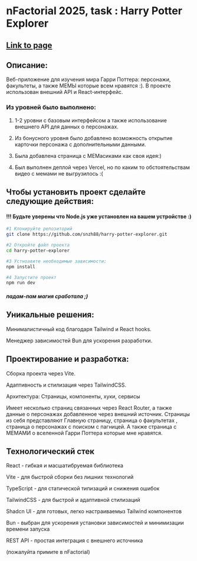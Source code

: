 # nFactorial 2025, task : Harry Potter Explorer
## [Link to page](https://harry-potter-explorer-one.vercel.app/)

## Описание:
Веб-приложение для изучения мира Гарри Поттера: персонажи, факультеты, а также МЕМЫ которые всем нравятся :). В проекте использован внешний API и React-интерфейс.

### Из уровней было выполнено:
1) 1-2 уровни с базовым интерфейсом а также использование внешнего API для данных о персонажах.

2)  Из бонусного уровня было добавлено возможность открытие карточки персонажа с дополнительными данными. 

3) Была добавлена страница с МЕМасиками как своя идея:)

4) Был выполнен деплой через Vercel, но по каким то обстоятельствам видео с мемами не выгрузилось :(

## Чтобы установить проект сделайте следующие действия:
#### !!! Будьте уверены что Node.js уже установлен на вашем устройстве :) 

```sh
#1 Клонируйте репозиторий
git clone https://github.com/snzh88/harry-potter-explorer.git

#2 Откройте файл проекта
cd harry-potter-explorer

#3 Устноавите необходимые зависимости:
npm install

#4 Запустите проект
npm run dev

```
##### падам-пам магия сработала ;) 

## Уникальные решения:
Минималистичный код благодаря Tailwind и React hooks.

Менеджер зависимостей Bun для ускорения разработки.

## Проектирование и разработка:
Сборка проекта через Vite.

Адаптивность и стилизация через TailwindCSS.

Архитектура: Страницы, компоненты, хуки, сервисы

Имеет несколько страниц связанных через React Router, а также данные о персонажах добавленное через внешний источник. Страницы из себя представляют Главную страницу, страница о факультетах , страница о персонажах с поиском с пагницей. А также страница с МЕМАМИ о вселенной Гарри Поттера которые мне нравятся.

## Технологический стек
React - гибкая и масшатибруемая библиотека 

Vite - для быстрой сборки без лишних технологий

TypeScript - для статической типизаций и снижения ошибок

TailwindCSS - для быстрой и адаптивной стилизаций

Shadcn UI - для готовых, легко настраиваемыз Tailwind компонентов

Bun - выбран для ускорения установки зависимостей и минимизации времени запуска 

REST API - простая интеграция с внешнего источника





(пожалуйта примите в nFactorial)